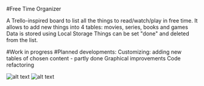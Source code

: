 #Free Time Organizer

A Trello-inspired board to list all the things to read/watch/play in free time.
It allows to add new things into 4 tables: movies, series, books and games
Data is stored using Local Storage
Things can be set "done" and deleted from the list.

#Work in progress
#Planned developments: 
Customizing: adding new tables of chosen content - partly done
Graphical improvements
Code refactoring

![alt text](https://raw.githubusercontent.com/MickanieFree-Time-Organizer/master/img/page.JPG)
![alt text](https://raw.githubusercontent.com/MickanieFree-Time-Organizer/master/img/page2.JPG)